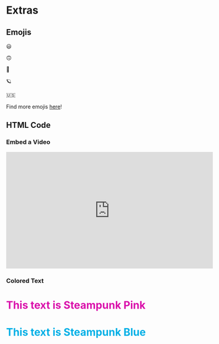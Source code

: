# Extras

## Emojis

:smiley: 

:upside_down_face:

:cowboy_hat_face:

:ringed_planet:

:us:

Find more emojis [here](https://github.com/ikatyang/emoji-cheat-sheet#smileys--emotion)!

## HTML Code 

### Embed a Video 

<iframe width="560" height="315" src="https://www.youtube.com/embed/b_2WkJsDQxY" frameborder="0" allow="accelerometer; autoplay; clipboard-write; encrypted-media; gyroscope; picture-in-picture" allowfullscreen></iframe>

### Colored Text

<h1 style="color:#DA10AB;">This text is Steampunk Pink</h1>

<h1 style="color:#00B0E6;">This text is Steampunk Blue</h1>
